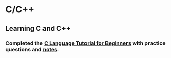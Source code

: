 # C/C++

## Learning C and C++

### Completed the **[C Language Tutorial for Beginners](https://www.youtube.com/watch?v=irqbmMNs2Bo) with practice questions and [notes](https://drive.google.com/drive/folders/1SEfL7Yw3nJfVLToz9MAuAm2_NoCCk1qD).**
